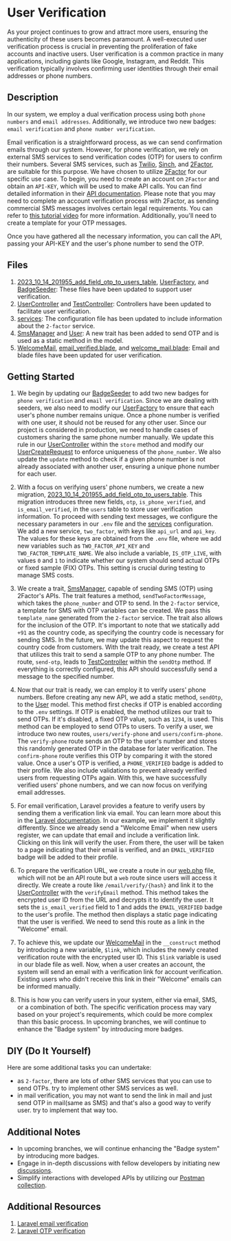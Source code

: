 # User Verification

As your project continues to grow and attract more users, ensuring the authenticity of these users becomes paramount. A well-executed user verification process is crucial in preventing the proliferation of fake accounts and inactive users. User verification is a common practice in many applications, including giants like Google, Instagram, and Reddit. This verification typically involves confirming user identities through their email addresses or phone numbers.

## Description

In our system, we employ a dual verification process using both `phone numbers` and `email addresses`. Additionally, we introduce two new badges: `email verification` and `phone number verification`.

Email verification is a straightforward process, as we can send confirmation emails through our system. However, for phone verification, we rely on external SMS services to send verification codes (OTP) for users to confirm their numbers. Several SMS services, such as [Twilio](https://www.twilio.com/en-us), [Sinch](https://www.sinch.com/en-in/products/apis/messaging/sms/), and [2Factor](https://2factor.in/v3/index), are suitable for this purpose. We have chosen to utilize [2Factor](https://2factor.in/v3/index) for our specific use case. To begin, you need to create an account on `2Factor` and obtain an `API-KEY`, which will be used to make API calls. You can find detailed information in their [API documentation](https://2fa.api-docs.io/v1/getting-started-with-2factor-api/enterprise-a2p-messaging-and-otp-solution-provider). Please note that you may need to complete an account verification process with 2Factor, as sending commercial SMS messages involves certain legal requirements. You can refer to [this tutorial video](https://www.youtube.com/watch?v=b9p85Yjr44o&t=614s) for more information. Additionally, you'll need to create a template for your OTP messages.

Once you have gathered all the necessary information, you can call the API, passing your API-KEY and the user's phone number to send the OTP.

## Files

1. [2023_10_14_201955_add_field_otp_to_users_table](database/migrations/2023_10_14_201955_add_field_otp_to_users_table.php), [UserFactory](database/factories/UserFactory.php), and [BadgeSeeder](database/seeders/BadgeSeeder.php): These files have been updated to support user verification.
2. [UserController](app/Http/Controllers/Api/v1/UserController.php) and [TestController](app/Http/Controllers/Api/v1/TestController.php): Controllers have been updated to facilitate user verification.
3. [services](config/services.php): The configuration file has been updated to include information about the `2-factor` service.
4. [SmsManager](app/Traits/SmsManager.php) and [User](app/Models/User.php): A new trait has been added to send OTP and is used as a static method in the model.
5. [WelcomeMail](app/Mail/WelcomeMail.php), [email_verified.blade](resources/views/email_verified.blade.php), and [welcome_mail.blade](resources/views/welcome_mail.blade.php): Email and blade files have been updated for user verification.

## Getting Started

1. We begin by updating our [BadgeSeeder](database/seeders/BadgeSeeder.php) to add two new badges for `phone verification` and `email verification`. Since we are dealing with seeders, we also need to modify our [UserFactory](database/factories/UserFactory.php) to ensure that each user's phone number remains unique. Once a phone number is verified with one user, it should not be reused for any other user. Since our project is considered in production, we need to handle cases of customers sharing the same phone number manually. We update this rule in our [UserController](app/Http/Controllers/Api/v1/UserController.php) within the `store` method and modify our [UserCreateRequest](app/Http/Requests/Api/v1/UserCreateRequest.php) to enforce uniqueness of the `phone_number`. We also update the `update` method to check if a given phone number is not already associated with another user, ensuring a unique phone number for each user.

2. With a focus on verifying users' phone numbers, we create a new migration, [2023_10_14_201955_add_field_otp_to_users_table](database/migrations/2023_10_14_201955_add_field_otp_to_users_table.php). This migration introduces three new fields, `otp`, `is_phone_verified`, and `is_email_verified`, in the `users` table to store user verification information. To proceed with sending text messages, we configure the necessary parameters in our `.env` file and the [services](config/services.php) configuration. We add a new service, `two_factor`, with keys like `api_url` and `api_key`. The values for these keys are obtained from the `.env` file, where we add new variables such as `TWO_FACTOR_API_KEY` and `TWO_FACTOR_TEMPLATE_NAME`. We also include a variable, `IS_OTP_LIVE`, with values `0` and `1` to indicate whether our system should send actual OTPs or fixed sample (FIX) OTPs. This setting is crucial during testing to manage SMS costs.

3. We create a trait, [SmsManager](app/Traits/SmsManager.php), capable of sending SMS (OTP) using 2Factor's APIs. The trait features a method, `sendTwoFactorMessage`, which takes the `phone_number` and OTP to send. In the `2-factor` service, a template for SMS with OTP variables can be created. We pass this `template_name` generated from the `2-factor` service. The trait also allows for the inclusion of the OTP. It's important to note that we statically add `+91` as the country code, as specifying the country code is necessary for sending SMS. In the future, we may update this aspect to request the country code from customers. With the trait ready, we create a test API that utilizes this trait to send a sample OTP to any phone number. The route, `send-otp`, leads to [TestController](app/Http/Controllers/Api/v1/TestController.php) within the `sendOtp` method. If everything is correctly configured, this API should successfully send a message to the specified number.

4. Now that our trait is ready, we can employ it to verify users' phone numbers. Before creating any new API, we add a static method, `sendOtp`, to the [User](app/Models/User.php) model. This method first checks if OTP is enabled according to the `.env` settings. If OTP is enabled, the method utilizes our trait to send OTPs. If it's disabled, a fixed OTP value, such as `1234`, is used. This method can be employed to send OTPs to users. To verify a user, we introduce two new routes, `users/verify-phone` and `users/confirm-phone`. The `verify-phone` route sends an OTP to the user's number and stores this randomly generated OTP in the database for later verification. The `confirm-phone` route verifies this OTP by comparing it with the stored value. Once a user's OTP is verified, a `PHONE_VERIFIED` badge is added to their profile. We also include validations to prevent already verified users from requesting OTPs again. With this, we have successfully verified users' phone numbers, and we can now focus on verifying email addresses.

5. For email verification, Laravel provides a feature to verify users by sending them a verification link via email. You can learn more about this in the [Laravel documentation](https://laravel.com/docs/10.x/verification#introduction). In our example, we implement it slightly differently. Since we already send a "Welcome Email" when new users register, we can update that email and include a verification link. Clicking on this link will verify the user. From there, the user will be taken to a page indicating that their email is verified, and an `EMAIL_VERIFIED` badge will be added to their profile.

6. To prepare the verification URL, we create a route in our [web.php](routes/web.php) file, which will not be an API route but a `web` route since users will access it directly. We create a route like `/email/verify/{hash}` and link it to the [UserController](app/Http/Controllers/Api/v1/UserController.php) with the `verifyEmail` method. This method takes the encrypted user ID from the URL and decrypts it to identify the user. It sets the `is_email_verified` field to 1 and adds the `EMAIL_VERIFIED` badge to the user's profile. The method then displays a static page indicating that the user is verified. We need to send this route as a link in the "Welcome" email.

7. To achieve this, we update our [WelcomeMail](app/Mail/WelcomeMail.php) in the `__construct` method by introducing a new variable, `$link`, which includes the newly created verification route with the encrypted user ID. This `$link` variable is used in our blade file as well. Now, when a user creates an account, the system will send an email with a verification link for account verification. Existing users who didn't receive this link in their "Welcome" emails can be informed manually.

8. This is how you can verify users in your system, either via email, SMS, or a combination of both. The specific verification process may vary based on your project's requirements, which could be more complex than this basic process. In upcoming branches, we will continue to enhance the "Badge system" by introducing more badges.

## DIY (Do It Yourself)

Here are some additional tasks you can undertake:

- as `2-factor`, there are lots of other SMS services that you can use to send OTPs. try to implement other SMS services as well.
- in mail verification, you may not want to send the link in mail and just send OTP in mail(same as SMS) and that's also a good way to verify user. try to implement that way too.

## Additional Notes

- In upcoming branches, we will continue enhancing the "Badge system" by introducing more badges.
- Engage in in-depth discussions with fellow developers by initiating new [discussions](https://github.com/mazimez/laravel-hands-on/discussions).
- Simplify interactions with developed APIs by utilizing our [Postman collection](https://elements.getpostman.com/redirect?entityId=13692349-4c7deece-f174-43a3-adfa-95e6cf36792b&entityType=collection).

## Additional Resources

1. [Laravel email verification](https://laravel.com/docs/10.x/verification)
2. [Laravel OTP verification](https://unitedwebsoft.in/blog/implement-OTP-login-in-laravel-application-project)
